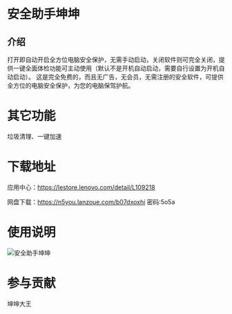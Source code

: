 # 安全助手坤坤

## 介绍

打开即自动开启全方位电脑安全保护，无需手动启动，关闭软件则可完全关闭，提供一键全面体检功能可主动使用（默认不是开机自动启动，需要自行设置为开机自动启动）。 这是完全免费的，而且无广告，无会员，无需注册的安全软件，可提供全方位的电脑安全保护，为您的电脑保驾护航。

# 其它功能

垃圾清理、一键加速

# 下载地址

应用中心：https://lestore.lenovo.com/detail/L109218

网盘下载：https://n5you.lanzoue.com/b07dxoxhi 密码:5o5a

# 使用说明

![安全助手坤坤]([20231018231637.png])

# 参与贡献

坤坤大王
